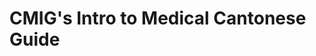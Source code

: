 # CMIG's Intro to Medical Cantonese Guide

<script src="https://cdnjs.cloudflare.com/ajax/libs/howler/2.1.1/howler.min.js"></script>
<script>
    var sound = new Howl({
      src: ['https://drive.google.com/file/d/1kFBP7KRDDjPhA42AW1O56wpuxhkV5IXw/view?usp=sharing'],
      volume: 0.5,
      onend: function () {
        alert('Finished!');
      }
    });
    sound.play()
</script>
